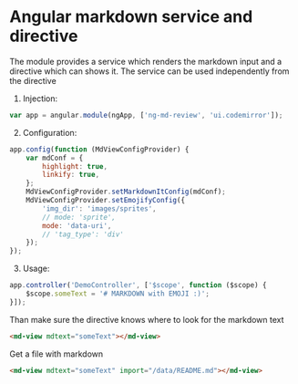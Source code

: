 # Angular markdown service and directive 

The module provides a service which renders the markdown input and a directive which can shows it.
The service can be used independently from the directive

1. Injection:

```javascript
var app = angular.module(ngApp, ['ng-md-review', 'ui.codemirror']);
```

2. Configuration:

```javascript
app.config(function (MdViewConfigProvider) {
    var mdConf = {
        highlight: true,
        linkify: true,
    };
    MdViewConfigProvider.setMarkdownItConfig(mdConf);
    MdViewConfigProvider.setEmojifyConfig({
        'img_dir': 'images/sprites',
        // mode: 'sprite',
        mode: 'data-uri',
        // 'tag_type': 'div'
    });
});
```

3. Usage:

```javascript
app.controller('DemoController', ['$scope', function ($scope) {
    $scope.someText = '# MARKDOWN with EMOJI :)';
}]);
```

Than make sure the directive knows where to look for the markdown text 
```html
<md-view mdtext="someText"></md-view>
```

Get a file with markdown
```html
<md-view mdtext="someText" import="/data/README.md"></md-view>
```
